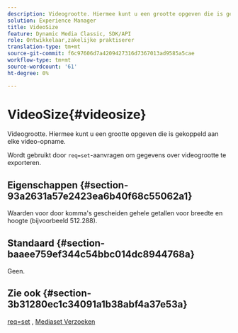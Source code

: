 ```yaml
---
description: Videogrootte. Hiermee kunt u een grootte opgeven die is gekoppeld aan elke video-opname.
solution: Experience Manager
title: VideoSize
feature: Dynamic Media Classic, SDK/API
role: Ontwikkelaar,zakelijke praktiserer
translation-type: tm+mt
source-git-commit: f6c97606d7a4209427316d7367013ad9585a5cae
workflow-type: tm+mt
source-wordcount: '61'
ht-degree: 0%

---
```



# VideoSize{#videosize}

Videogrootte. Hiermee kunt u een grootte opgeven die is gekoppeld aan elke video-opname.

Wordt gebruikt door `req=set`-aanvragen om gegevens over videogrootte te exporteren.

## Eigenschappen {#section-93a2631a57e2423ea6b40f68c55062a1}

Waarden voor door komma&#39;s gescheiden gehele getallen voor breedte en hoogte (bijvoorbeeld 512.288).

## Standaard {#section-baaee759ef344c54bbc014dc8944768a}

Geen.

## Zie ook {#section-3b31280ec1c34091a1b38abf4a37e53a}

[req=set](/help/aem-is-ir-api/is-api/http-ref/image-serving-api-ref/c-http-protocol-reference/c-command-reference/r-req/r-set.md) ,  [Mediaset Verzoeken](/help/aem-is-ir-api/is-api/http-ref/image-serving-api-ref/c-http-protocol-reference/c-syntax-and-features/r-media-set-requests.md)

